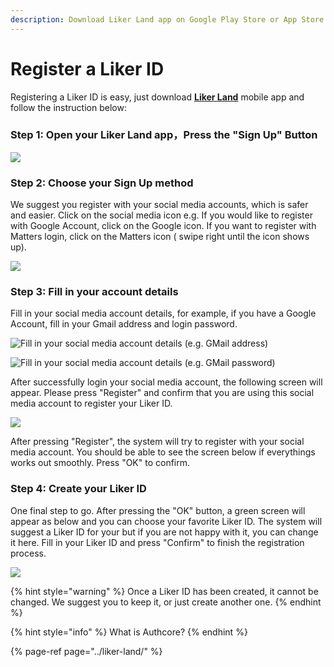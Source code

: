 ```yaml
---
description: Download Liker Land app on Google Play Store or App Store.
---
```


# Register a Liker ID

Registering a Liker ID is easy, just download [**Liker Land**](https://like.co/in/getapp) mobile app and follow the instruction below:

### Step 1: Open your Liker Land app，Press the "Sign Up" Button

![](../../.gitbook/assets/sign-in.png)

### **Step 2: Choose your Sign Up method**

We suggest you register with your social media accounts, which is safer and easier. Click on the social media icon e.g. If you would like to register with Google Account, click on the Google icon. If you want to register with Matters login, click on the Matters icon \( swipe right until the icon shows up\).

![](../../.gitbook/assets/img_2334.PNG)

### Step 3: Fill in your account details

Fill in your social media account details, for example, if you have a Google Account, fill in your Gmail address and login password.



![Fill in your social media account details \(e.g. GMail address\)](../../.gitbook/assets/img_2338.PNG)

![Fill in your social media account details \(e.g. GMail password\)](../../.gitbook/assets/img_2339.PNG)

After successfully login your social media account, the following screen will appear. Please press "Register" and confirm that you are using this social media account to register your Liker ID.

![](../../.gitbook/assets/img_2340.PNG)

After pressing "Register", the system will try to register with your social media account. You should be able to see the screen below if everythings works out smoothly. Press "OK" to confirm.

### Step 4: Create your Liker ID

One final step to go. After pressing the "OK" button, a green screen will appear as below and you can choose your favorite Liker ID. The system will suggest a Liker ID for your but if you are not happy with it, you can change it here. Fill in your Liker ID and press "Confirm" to finish the registration process.

![](../../.gitbook/assets/img_3461.jpg)

{% hint style="warning" %}
Once a Liker ID has been created, it cannot be changed.  We suggest you to keep it, or just create another one.
{% endhint %}

{% hint style="info" %}
What is Authcore?
{% endhint %}

{% page-ref page="../liker-land/" %}



